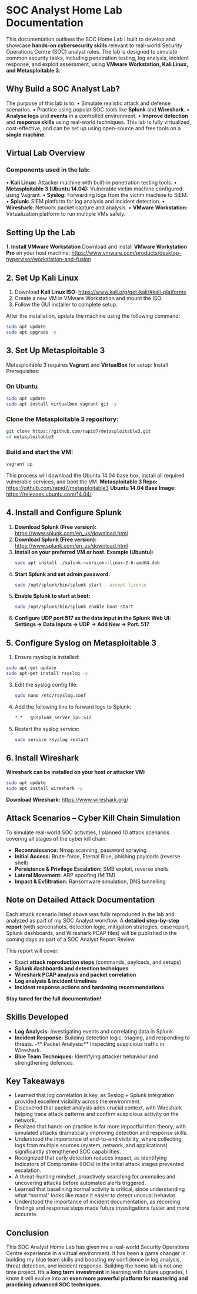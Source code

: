 # SOC Analyst Home Lab Documentation

This documentation outlines the SOC Home Lab I built to develop and showcase **hands-on cybersecurity skills** relevant to real-world Security Operations Centre (SOC) analyst roles. The lab is designed to simulate common security tasks, including penetration testing, log analysis, incident response, and exploit assessment, using **VMware Workstation, Kali Linux, and Metasploitable 3.**

## Why Build a SOC Analyst Lab?

The purpose of this lab is to:
•	Simulate realistic attack and defense scenarios.
•	Practice using popular SOC tools like **Splunk** and **Wireshark**.
•	**Analyse logs** and **events** in a controlled environment.
•	**Improve detection** and **response skills** using real-world techniques.
This lab is fully virtualized, cost-effective, and can be set up using open-source and free tools on a **single machine**.

## Virtual Lab Overview
### Components used in the lab:
•	**Kali Linux:** Attacker machine with built-in penetration testing tools.
•	**Metasploitable 3 (Ubuntu 14.04):** Vulnerable victim machine configured using Vagrant.
•	**Syslog:** Forwarding logs from the victim machine to SIEM.
•	**Splunk:** SIEM platform for log analysis and incident detection.
•	**Wireshark:** Network packet capture and analysis.
•	**VMware Workstation:** Virtualization platform to run multiple VMs safely.

## Setting Up the Lab
**1. Install VMware Workstation**
Download and install **VMware Workstation Pro** on your host machine:
https://www.vmware.com/products/desktop-hypervisor/workstation-and-fusion

## 2. Set Up Kali Linux
1.	Download **Kali Linux ISO:** https://www.kali.org/get-kali/#kali-platforms
2.	Create a new VM in VMware Workstation and mount the ISO.
3.	Follow the GUI installer to complete setup.

After the installation, update the machine using the following command:

```bash
sudo apt update
sudo apt upgrade -y
```

## 3. Set Up Metasploitable 3
Metasploitable 3 requires **Vagrant** and **VirtualBox** for setup:
Install Prerequisites:
### On Ubuntu 
```bash
sudo apt update
sudo apt install virtualbox vagrant git -y
```
### Clone the Metasploitable 3 repository:
```bash
git clone https://github.com/rapid7/metasploitable3.git
cd metasploitable3
```
### Build and start the VM:
```bash
vagrant up
```
This process will download the Ubuntu 14.04 base box, install all required vulnerable services, and boot the VM.
**Metasploitable 3 Repo:** https://github.com/rapid7/metasploitable3
**Ubuntu 14.04 Base Image:** https://releases.ubuntu.com/14.04/

## 4. Install and Configure Splunk
1.	**Download Splunk (Free version):** https://www.splunk.com/en_us/download.html
2.	**Download Splunk (Free version):** https://www.splunk.com/en_us/download.html
3.	**Install on your preferred VM or host. Example (Ubuntu):**
    ```bash
    sudo apt install ./splunk-<version>-linux-2.6-amd64.deb
    ```
4.	**Start Splunk and set admin password:**
    ```bash
    sudo /opt/splunk/bin/splunk start --accept-license
    ```
6.	**Enable Splunk to start at boot:**
    ```bash
    sudo /opt/splunk/bin/splunk enable boot-start
    ```
8.	**Configure UDP port 517 as the data input in the Splunk Web UI:** **Settings → Data Inputs → UDP → Add New → Port: 517**
   
## 5. Configure Syslog on Metasploitable 3
1.	Ensure rsyslog is installed:
   ```bash
   sudo apt-get update
   sudo apt-get install rsyslog -y
   ```
3.	Edit the syslog config file:
    ```bash
    sudo nano /etc/rsyslog.conf
    ```
4.	Add the following line to forward logs to Splunk:
    ```bash
    *.*   @<splunk_server_ip>:517
    ```
5.	Restart the syslog service:
    ```bash
    sudo service rsyslog restart
    ```
## 6. Install Wireshark
**Wireshark can be installed on your host or attacker VM:**
   ```bash
   sudo apt update
   sudo apt install wireshark -y
   ```
**Download Wireshark:** https://www.wireshark.org/

## Attack Scenarios – Cyber Kill Chain Simulation
To simulate real-world SOC activities, I planned 10 attack scenarios covering all stages of the cyber kill chain:
- **Reconnaissance:** Nmap scanning, password spraying
- **Initial Access:** Brute-force, Eternal Blue, phishing payloads (reverse shell)
- **Persistence & Privilege Escalation:** SMB exploit, reverse shells
- **Lateral Movement:** ARP spoofing (MITM)
- **Impact & Exfiltration:** Ransomware simulation, DNS tunnelling

## Note on Detailed Attack Documentation
Each attack scenario listed above was fully reproduced in the lab and analyzed as part of my SOC Analyst workflow.
A **detailed step-by-step report** (with screenshots, detection logic, mitigation strategies, case report, Splunk dashboards, and Wireshark PCAP files) will be published in the coming days as part of a SOC Analyst Report Review.

This report will cover:
- Exact **attack reproduction steps** (commands, payloads, and setups)
- **Splunk dashboards and detection techniques**
- **Wireshark PCAP analysis and packet correlation**
- **Log analysis & incident timelines**
- **Incident response actions and hardening recommendations**

**Stay tuned for the full documentation!**


## Skills Developed
- **Log Analysis:** Investigating events and correlating data in Splunk.
- **Incident Response:** Building detection logic, triaging, and responding to threats.
-** Packet Analysis:** Inspecting suspicious traffic in Wireshark.
- **Blue Team Techniques:** Identifying attacker behaviour and strengthening defences.


## Key Takeaways
- Learned that log correlation is key, as Syslog + Splunk integration provided excellent visibility across the environment.
- Discovered that packet analysis adds crucial context, with Wireshark helping trace attack patterns and confirm suspicious activity on the network.
- Realized that hands-on practice is far more impactful than theory, with simulated attacks dramatically improving detection and response skills.
- Understood the importance of end-to-end visibility, where collecting logs from multiple sources (system, network, and applications) significantly strengthened SOC capabilities.
- Recognized that early detection reduces impact, as identifying Indicators of Compromise (IOCs) in the initial attack stages prevented escalation.
- A threat-hunting mindset, proactively searching for anomalies and uncovering attacks before automated alerts triggered.
- Learned that baselining normal activity is critical, since understanding what “normal” looks like made it easier to detect unusual behavior.
- Understood the importance of incident documentation, as recording findings and response steps made future investigations faster and more accurate.


## Conclusion
This SOC Analyst Home Lab has given me a real-world Security Operations Centre experience in a virtual environment. It has been a game changer in building my blue team skills and boosting my confidence in log analysis, threat detection, and incident response. Building the home lab is not one time project. It’s a **long term investment** in learning with future upgrades, I know it will evolve into an **even more powerful platform for mastering and practicing advanced SOC techniques.**





   	














